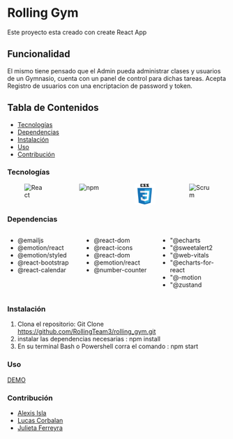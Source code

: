 # Rolling Gym

Este proyecto esta creado con create React App

## Funcionalidad

El mismo tiene pensado que el Admin pueda administrar clases y usuarios de un Gymnasio, cuenta con un panel de control para dichas tareas.
Acepta Registro de usuarios con una encriptacion de password y token.

## Tabla de Contenidos

- [Tecnologías](#tecnologías)
- [Dependencias](#dependencias)
- [Instalación](#instalación)
- [Uso](#uso)
- [Contribución](#contribución)

### Tecnologías

<div style="display: flex; justify-content: space-around; gap 1rem">
    <img src="https://encrypted-tbn0.gstatic.com/images?q=tbn:ANd9GcSCRKguaNZrVn6-NK9Ir6VdZf7PoRwLStgLLgsoSMq9ZA&s" alt="React" style="width: 3rem;">
    <img src="https://github.com/npm/logos/raw/master/npm%20logo/npm-logo-red.png?raw=true" alt="npm" style="width: 3rem;">
    <img src="https://raw.githubusercontent.com/devicons/devicon/master/icons/css3/css3-original-wordmark.svg" alt="CSS" style="width: 3rem;">
    <img src="https://camo.githubusercontent.com/47a840b7c77ea89c6ca53ccea057d6190136374e062e3823346449f61bb088af/68747470733a2f2f75706c6f61642e77696b696d656469612e6f72672f77696b6970656469612f636f6d6d6f6e732f7468756d622f392f39392f556e6f6666696369616c5f4a6176615363726970745f6c6f676f5f322e7376672f35313270782d556e6f6666696369616c5f4a6176615363726970745f6c6f676f5f322e7376672e706e673f3230313431313037313130393032" alt="Scrum" style="width: 3rem;">
</div>

### Dependencias

<div style="display: flex; flex-wrap: wrap; gap: 20px;">
  <div style="flex: 1;">
    <ul>
      <li>@emailjs</li>
      <li>@emotion/react</li>
      <li>@emotion/styled</li>
      <li>@react-bootstrap</li>
      <li>@react-calendar</li>
    </ul>
  </div>
  <div style="flex: 1;">
    <ul>
      <li>@react-dom</li>
      <li>@react-icons</li>
      <li>@react-dom</li>
      <li>@emotion/react</li>
      <li>@number-counter</li>
    </ul>
  </div>
  <div style="flex: 1;">
    <ul>
      <li>"@echarts</li>
      <li>"@sweetalert2</li>
      <li>"@web-vitals</li>
      <li>"@echarts-for-react</li>
      <li>"@-motion</li>
      <li>"@zustand</li>
    </ul>
  </div>
</div>

### Instalación

1. Clona el repositorio:
   Git Clone https://github.com/RollingTeam3/rolling_gym.git
2. instalar las dependencias necesarias : npm install
3. En su terminal Bash o Powershell corra el comando : npm start

### Uso

[ DEMO](https://rollingym.netlify.app/)


### Contribución

- [Alexis Isla](https://github.com/AILexisIsla)
- [Lucas Corbalan](https://github.com/LucasCorbalan3)
- [Julieta Ferreyra](https://github.com/LokTedd4000)
